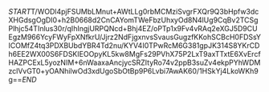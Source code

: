 $START$T/WODl4pjFSUMbLMnut+AWtLLg0rbMCMziSvgrFXQr9Q3bHpfw3dcXHGdsgOgDI0+h2B0668d2CnCAYomTWeFbzUhxyOd8N4lUg9CqBv2TCSgPlhjc54TInlus30r/qIhIngjURPQNcd+Bhj4EZ/oPTp1x9Fv4vRAq2eXGJ5D9CUEgzM966YcyFWyFpXNfkrU/Jjrz2NdFjgxnvsSvausGugzfKKohSCBcH0FDSsYICOMfZ4tq3PDXBUbdYBR4Td2nu/KYV4I0TPwRcM6G381gpJK314S8YKrCDh6EE2WX00S6FDSKIEOOpyKL5kw8MgFs29PVhX75P2LxT9axTTxtE6XvErcfHAZPCExL5yozNIM+6nWaaxaAncjycSRZItyRo74v2ppB3suZv4ekpPYhWDMzclVvGT0+yOANhilwOd3xdUgoSbOtBp9P6Lvbi7AwAK60/1HSkYj4LkoWKh9g==$END$